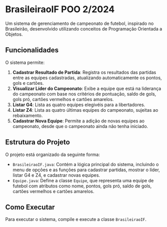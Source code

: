 # BrasileiraoIF POO 2/2024
Um sistema de gerenciamento de campeonato de futebol, inspirado no Brasileirão, desenvolvido utilizando conceitos de Programação Orientada a Objetos.

## Funcionalidades

O sistema permite:

1. **Cadastrar Resultado de Partida**: Registra os resultados das partidas entre as equipes cadastradas, atualizando automaticamente os pontos, gols e cartões.
2. **Visualizar Líder do Campeonato**: Exibe a equipe que está na liderança do campeonato com base nos critérios de pontuação, saldo de gols, gols pró, cartões vermelhos e cartões amarelos.
3. **Listar G4**: Lista as quatro equipes elegivéis para a libertadores.
4. **Listar Z4**: Lista as quatro últimas equipes do campeonato, sujeitas ao rebaixamento.
5. **Cadastrar Nova Equipe**: Permite a adição de novas equipes ao campeonato, desde que o campeonato ainda não tenha iniciado.

## Estrutura do Projeto

O projeto está organizado da seguinte forma:
- `BrasileiraoIF.java`: Contém a lógica principal do sistema, incluindo o menu de opções e as funções para cadastrar partidas, mostrar o líder, listar G4 e Z4, e cadastrar novas equipes.
- `Equipe.java`: Define a classe `Equipe`, que representa uma equipe de futebol com atributos como nome, pontos, gols pró, saldo de gols, cartões vermelhos e cartões amarelos.

## Como Executar

Para executar o sistema, compile e execute a classe `BrasileiraoIF`.

